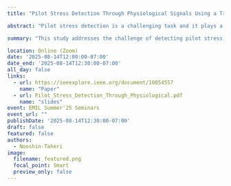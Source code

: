 ```yaml
---
title: "Pilot Stress Detection Through Physiological Signals Using a Transformer-Based Deep Learning Model"

abstract: "Pilot stress detection is a challenging task and it plays a vital role in improving flight performance and avoiding catastrophic accidents. Many deep learning models have been adopted for stress recognition. However, these models tend to ignore the dependencies between multimodal physiological signals, which can boost the model performance potentially. A transformer-based deep learning framework, which can obtain the position information of multimodal signals by combining a transformer network with a traditional convolutional neural network (CNN), is proposed for detecting pilot stress. The 14 pilots’ physiological data, including electrocardiography (ECG), electromyography (EMG), electrodermal (EDA), respiration (RESP), and skin temperature (SKT), under different stress states are collected for training and validation, and evaluated among different state-of-the-art models. The results show that the proposed model achieves an accuracy of 93.28%, 88.75%, and 84.85% for two-, three-, and four-class classification tasks, respectively, showing faster integration and promising performance."

summary: "This study addresses the challenge of detecting pilot stress, which is crucial for enhancing flight safety and performance."

location: Online (Zoom)
date: '2025-08-14T12:00:00-07:00'
date_end: '2025-08-14T12:30:00-07:00'
all_day: false
links:
  - url: https://ieeexplore.ieee.org/document/10054557
    name: "Paper"
  - url: Pilot_Stress_Detection_Through_Physiological.pdf
    name: "slides"
event: EMIL Summer'25 Seminars
event_url: ""
publishDate: '2025-08-14T12:30:00-07:00'
draft: false
featured: false
authors:
  - Nooshin-Taheri
image:
  filename: featured.png
  focal_point: Smart
  preview_only: false
---
```

